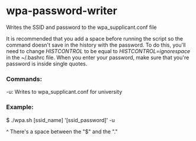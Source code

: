 # wpa-password-writer
Writes the SSID and password to the wpa_supplicant.conf file

It is recommended that you add a space before running the script so the command doesn't save in the history with the password. To do this, you'll need to change *HISTCONTROL* to be equal to *HISTCONTROL=ignorespace* in the ~/.bashrc file. When you enter your password, make sure that you're password is inside single quotes.

### Commands:
-u: Writes to wpa_supplicant.conf for university

### Example:
$ ./wpa.sh [ssid_name] '[ssid_password]' -u

  ^ There's a space between the "$" and the "."
